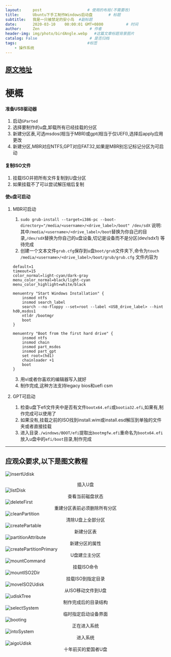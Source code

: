 ```yaml
---
layout:     post                    # 使用的布局(不需要改)
title:      Ubuntu下手工制作Windows启动盘       # 标题
subtitle:   我是一只被禁足的安小鸟  #副标题
date:       2020-03-10    00:00:01 GMT+0800          # 时间
author:     Zen                      # 作者
header-img: img/photo/birdAngle.webp   #这篇文章标题背景图片
catalog: False                       # 是否归档
tags:                               #标签
    - 操作系统
---
```

[原文地址](https://www.onetransistor.eu/2014/09/make-bootable-windows-usb-from-ubuntu.html)
----
# 梗概

#### 准备USB驱动器
1. 启动`GParted`
2. 选择要制作的u盘,卸载所有已经挂载的分区
3. 新建分区表,可选msdos(相当于MBR)或gpt(相当于仅UEFI),选择后apply应用更改
4. 新建分区,MBR对应NTFS,GPT对应FAT32,如果是MBR别忘记标记分区为可启动

#### 复制ISO文件
1. 挂载ISO并把所有文件复制到U盘分区
2. 如果挂载不了可以尝试解压缩后复制

#### 使u盘可启动
1. MBR可启动
    1. `sudo grub-install --target=i386-pc --boot-directory="/media/<username>/<drive_label>/boot" /dev/sdX`
    说明: 其中`/media/<username>/<drive_label>/boot`替换为你自己的目录,`/dev/sdX`替换为你自己的u盘设备,切记是设备而不是分区(dev/sdx1)
    等待完成
    2. 创建一个文本文件`grub.cfg`保存到u盘`boot/grub`文件夹下,命令为`touch /media/<username>/<drive_label>/boot/grub/grub.cfg`
    文件内容为

    ```
    default=1  
    timeout=15
    color_normal=light-cyan/dark-gray
    menu_color_normal=black/light-cyan
    menu_color_highlight=white/black

    menuentry "Start Windows Installation" {
        insmod ntfs
        insmod search_label
        search --no-floppy --set=root --label <USB_drive_label> --hint hd0,msdos1
        ntldr /bootmgr
        boot
    }

    menuentry "Boot from the first hard drive" {
        insmod ntfs
        insmod chain
        insmod part_msdos
        insmod part_gpt
        set root=(hd1)
        chainloader +1
        boot
    }
    ```

    3. 用vi或者你喜欢的编辑器写入就好
    4. 制作完成,这种方法支持legacy bios和uefi csm
2. GPT可启动
    1. 检查u盘下efi文件夹中是否有文件`bootx64.efi`或`bootia32.efi`,如果有,制作完成可以使用了
    2. 如果没有,挂载之前的ISO找到install.wim或install.esd解压到单独的文件夹或者直接挂载
    3. 进入目录`./windows/BOOT/efi`提取出`bootmgfw.efi`重命名为`bootx64.efi`放入u盘中的`efi/boot`目录,制作完成

----
## 应观众要求,以下是图文教程

![insertUdisk](https://github.com/zhangyiming748/zhangyiming748.github.io/blob/master/img/ubuntu/makeBootableUSB/insertUdisk.png?raw=true)<center>插入U盘</center>
![listDisk](https://github.com/zhangyiming748/zhangyiming748.github.io/blob/master/img/ubuntu/makeBootableUSB/listDisk.png?raw=true)<center>查看当前磁盘状态</center>
![deleteFirst](https://github.com/zhangyiming748/zhangyiming748.github.io/blob/master/img/ubuntu/makeBootableUSB/deleteFirst.png?raw=true)<center>重建分区表前必须删除所有分区</center>
![cleanPartition](https://github.com/zhangyiming748/zhangyiming748.github.io/blob/master/img/ubuntu/makeBootableUSB/cleanPartition.png?raw=true)<center>清除U盘上全部分区</center>
![createPartable](https://github.com/zhangyiming748/zhangyiming748.github.io/blob/master/img/ubuntu/makeBootableUSB/createPartable.png?raw=true)<center>新建分区表</center>
![partitionAttribute](https://github.com/zhangyiming748/zhangyiming748.github.io/blob/master/img/ubuntu/makeBootableUSB/partitionAttribute.png?raw=true)<center>新建分区的属性</center>
![createPartitionPrimary](https://github.com/zhangyiming748/zhangyiming748.github.io/blob/master/img/ubuntu/makeBootableUSB/createPartitionPrimary.png?raw=true)<center>U盘建立主分区</center>
![mountCommand](https://github.com/zhangyiming748/zhangyiming748.github.io/blob/master/img/ubuntu/makeBootableUSB/mountCommand.png?raw=true)<center>挂载ISO命令</center>
![mountISO2Dir](https://github.com/zhangyiming748/zhangyiming748.github.io/blob/master/img/ubuntu/makeBootableUSB/mountISO2Dir.png?raw=true)<center>挂载ISO到指定目录</center>
![moveISO2Udisk](https://github.com/zhangyiming748/zhangyiming748.github.io/blob/master/img/ubuntu/makeBootableUSB/moveISO2Udisk.png?raw=true)<center>从ISO移动文件到U盘</center>
![udiskTree](https://github.com/zhangyiming748/zhangyiming748.github.io/blob/master/img/ubuntu/makeBootableUSB/udiskTree.png?raw=true)<center>制作完成后的目录结构</center>
![selectSystem](https://github.com/zhangyiming748/zhangyiming748.github.io/blob/master/img/ubuntu/makeBootableUSB/selectSystem.jpg?raw=true)<center>临时指定启动设备界面</center>
![booting](https://github.com/zhangyiming748/zhangyiming748.github.io/blob/master/img/ubuntu/makeBootableUSB/booting.jpg?raw=true)<center>正在进入系统</center>
![intoSystem](https://github.com/zhangyiming748/zhangyiming748.github.io/blob/master/img/ubuntu/makeBootableUSB/intoSystem.jpg?raw=true)<center>进入系统</center>
![aigoUdisk](https://github.com/zhangyiming748/zhangyiming748.github.io/blob/master/img/ubuntu/makeBootableUSB/aigoUdisk.jpg?raw=true)<center>十年前买的爱国者U盘</center>
